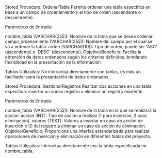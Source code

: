 Stored Procedure: OrdenarTabla
Permite ordenar una tabla específica en base a un campo de ordenamiento y el tipo de orden (ascendente o descendente).

Parámetros de Entrada:

nombre_tabla (VARCHAR(255)): Nombre de la tabla que se desea ordenar.
campo_ordenamiento (VARCHAR(255)): Nombre del campo por el cual se va a ordenar la tabla.
orden (VARCHAR(10)): Tipo de orden, puede ser 'ASC' (ascendente) o 'DESC' (descendente).
Objetivo/Beneficio:
Facilita la obtención de datos ordenados según los criterios definidos, brindando flexibilidad en la presentación de la información.

Tablas Utilizadas:
No interactúa directamente con tablas, es más un facilitador para la presentación de datos ordenados.

Stored Procedure: GestionarRegistros
Realizar dos acciones en una tabla específica: insertar un nuevo registro o eliminar un registro existente.

Parámetros de Entrada:

nombre_tabla (VARCHAR(255)): Nombre de la tabla en la que se realizará la acción.
accion (INT): Tipo de acción a realizar (1 para inserción, 2 para eliminación).
valores (TEXT): Valores a insertar en caso de acción de inserción o ID del registro a eliminar en caso de acción de eliminación.
Objetivo/Beneficio:
Proporciona una interfaz estandarizada para realizar operaciones de inserción y eliminación en diferentes tablas del proyecto.

Tablas Utilizadas:
Interactúa directamente con la tabla especificada en nombre_tabla.
